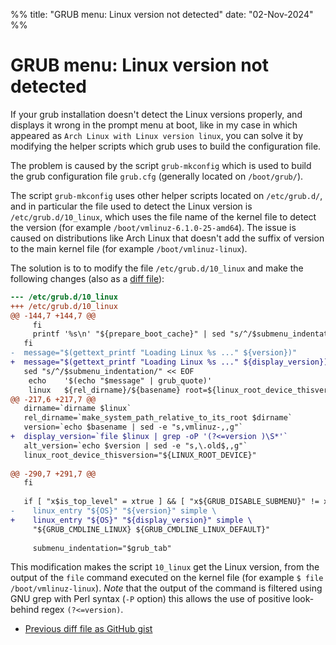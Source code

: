 %%
title: "GRUB menu: Linux version not detected"
date: "02-Nov-2024"
%%

# GRUB menu: Linux version not detected

If your grub installation doesn't detect the Linux versions properly, and
displays it wrong in the prompt menu at boot, like in my case in which appeared
as `Arch Linux with Linux version linux`, you can solve it by modifying the
helper scripts which grub uses to build the configuration file.

The problem is caused by the script `grub-mkconfig` which is used to build the
grub configuration file `grub.cfg` (generally located on `/boot/grub/`).

The script `grub-mkconfig` uses other helper scripts located on `/etc/grub.d/`,
and in particular the file used to detect the Linux version is
`/etc/grub.d/10_linux`, which uses the file name of the kernel file
to detect the version (for example `/boot/vmlinuz-6.1.0-25-amd64`). The issue is
caused on distributions like Arch Linux that doesn't add the suffix of version
to the main kernel file (for example `/boot/vmlinuz-linux`).

The solution is to to modify the file `/etc/grub.d/10_linux` and make the
following changes (also as a [diff file](https://gist.githubusercontent.com/mjkloeckner/214a0ee42c920affe572e12e933a1bb0/raw/24bda0dfa02c7baba3b983fb71662c1904645fa8/fix-grub-linux-display-version.diff)):

```diff
--- /etc/grub.d/10_linux
+++ /etc/grub.d/10_linux
@@ -144,7 +144,7 @@
     fi
     printf '%s\n' "${prepare_boot_cache}" | sed "s/^/$submenu_indentation/"
   fi
-  message="$(gettext_printf "Loading Linux %s ..." ${version})"
+  message="$(gettext_printf "Loading Linux %s ..." ${display_version})"
   sed "s/^/$submenu_indentation/" << EOF
 	echo	'$(echo "$message" | grub_quote)'
 	linux	${rel_dirname}/${basename} root=${linux_root_device_thisversion} rw ${args}
@@ -217,6 +217,7 @@
   dirname=`dirname $linux`
   rel_dirname=`make_system_path_relative_to_its_root $dirname`
   version=`echo $basename | sed -e "s,vmlinuz-,,g"`
+  display_version=`file $linux | grep -oP '(?<=version )\S*'`
   alt_version=`echo $version | sed -e "s,\.old$,,g"`
   linux_root_device_thisversion="${LINUX_ROOT_DEVICE}"
 
@@ -290,7 +291,7 @@
   fi
 
   if [ "x$is_top_level" = xtrue ] && [ "x${GRUB_DISABLE_SUBMENU}" != xtrue ]; then
-    linux_entry "${OS}" "${version}" simple \
+    linux_entry "${OS}" "${display_version}" simple \
     "${GRUB_CMDLINE_LINUX} ${GRUB_CMDLINE_LINUX_DEFAULT}"
 
     submenu_indentation="$grub_tab"
```

This modification makes the script `10_linux` get the Linux version, from the
output of the `file` command executed on the kernel file (for example `$ file
/boot/vmlinuz-linux`). *Note* that the output of the command is filtered using
GNU grep with Perl syntax (`-P` option) this allows the use of positive
look-behind regex `(?<=version)`.

* [Previous diff file as GitHub gist](https://gist.github.com/mjkloeckner/214a0ee42c920affe572e12e933a1bb0)
